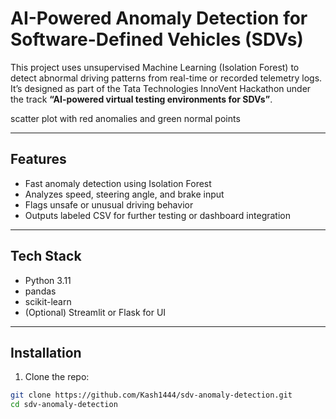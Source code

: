 # AI-Powered Anomaly Detection for Software-Defined Vehicles (SDVs)

This project uses unsupervised Machine Learning (Isolation Forest) to detect abnormal driving patterns from real-time or recorded telemetry logs. It’s designed as part of the Tata Technologies InnoVent Hackathon under the track **“AI-powered virtual testing environments for SDVs”**.



scatter plot with red anomalies and green normal points

---

## Features

- Fast anomaly detection using Isolation Forest
- Analyzes speed, steering angle, and brake input
- Flags unsafe or unusual driving behavior
- Outputs labeled CSV for further testing or dashboard integration

---

## Tech Stack

- Python 3.11
- pandas
- scikit-learn
- (Optional) Streamlit or Flask for UI

---

## Installation

1. Clone the repo:
```bash
git clone https://github.com/Kash1444/sdv-anomaly-detection.git
cd sdv-anomaly-detection
